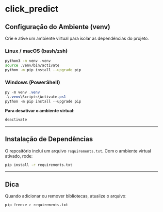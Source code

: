 # click_predict

## Configuração do Ambiente (venv)

Crie e ative um ambiente virtual para isolar as dependências do projeto.

### Linux / macOS (bash/zsh)

```bash
python3 -m venv .venv
source .venv/bin/activate
python -m pip install --upgrade pip
```

### Windows (PowerShell)

```powershell
py -m venv .venv
.\.venv\Scripts\Activate.ps1
python -m pip install --upgrade pip
```

**Para desativar o ambiente virtual:**

```bash
deactivate
```

---

## Instalação de Dependências

O repositório inclui um arquivo `requirements.txt`. Com o ambiente virtual ativado, rode:

```bash
pip install -r requirements.txt
```

---


## Dica

Quando adicionar ou remover bibliotecas, atualize o arquivo:

```bash
pip freeze > requirements.txt
```